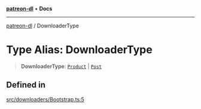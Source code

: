 [**patreon-dl**](../README.md) • **Docs**

***

[patreon-dl](../README.md) / DownloaderType

# Type Alias: DownloaderType

> **DownloaderType**: [`Product`](../interfaces/Product.md) \| [`Post`](../interfaces/Post.md)

## Defined in

[src/downloaders/Bootstrap.ts:5](https://github.com/patrickkfkan/patreon-dl/blob/7168e7165dfd3021aec234ee0e8458b1a8040c70/src/downloaders/Bootstrap.ts#L5)
